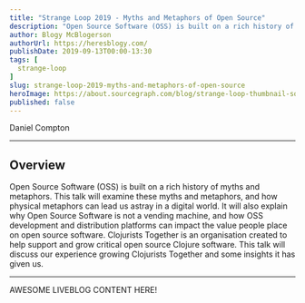 ```yaml
---
title: "Strange Loop 2019 - Myths and Metaphors of Open Source"
description: "Open Source Software (OSS) is built on a rich history of myths and metaphors. This talk will examine these myths and metaphors, and how physical metaphors can lead us astray in a digital world. It will also explain why Open Source Software is not a vending machine, and how OSS development and distribution platforms can impact the value people place on open source software. Clojurists Together is an organisation created to help support and grow critical open source Clojure software. This talk will discuss our experience growing Clojurists Together and some insights it has given us."
author: Blogy McBlogerson
authorUrl: https://heresblogy.com/
publishDate: 2019-09-13T00:00-13:30
tags: [
  strange-loop
]
slug: strange-loop-2019-myths-and-metaphors-of-open-source
heroImage: https://about.sourcegraph.com/blog/strange-loop-thumbnail-square-v2.jpg
published: false
---
```


<div className="container p-0 liveblog-presenters">
  <div className="row m-0">
      <p className=" mr-12 m-0">
        <span className="liveblog-presenters__name">Daniel Compton</span>
        <a href="https://twitter.com/danielwithmusic" target="_blank" title="Twitter"><i className="fa fa-twitter pr-2"></i></a>
        <a href="https://github.com/danielcompton" target="_blank" title="GitHub"><i className="fa fa-github pr-2"></i></a>
        <a href="https://danielcompton.net/" target="_blank" title="Speaker's site"><i className="fa fa-globe pr-2"></i></a>
      </p>
  </div>
</div>

---

## Overview

Open Source Software (OSS) is built on a rich history of myths and metaphors. This talk will examine these myths and metaphors, and how physical metaphors can lead us astray in a digital world. It will also explain why Open Source Software is not a vending machine, and how OSS development and distribution platforms can impact the value people place on open source software. Clojurists Together is an organisation created to help support and grow critical open source Clojure software. This talk will discuss our experience growing Clojurists Together and some insights it has given us.

---

AWESOME LIVEBLOG CONTENT HERE!

<!-- Note on images
  Images (e.g. my_image.jpg) should be put in the `website/static/blog/strange-loop-2019` directory, with the path to the image in your post being `/blog/strange-loop-2019/my_image.jpg`. If you'd rather host the images somewhere else for ease of use, that's fine too.

  Please also try to keep your images to a reasonable size by:
    - Using JPEG compression, unless image is mostly solid color 
    - JPEG compression set between 60%-80%
    - Resizing the image to be no wider then 750px
    - If PNG, use a tool like ImageOptim (https://imageoptim.com/mac) to optimize the file size

  I suggest re-sizing and compressing all the images in one batch as a last step.
-->  
